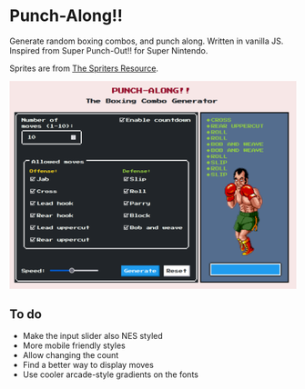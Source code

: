 # Punch-Along!!

Generate random boxing combos, and punch along. Written in vanilla JS. Inspired from Super Punch-Out!! for Super Nintendo.

Sprites are from [The Spriters Resource](https://www.spriters-resource.com/custom_edited/punchoutcustoms/sheet/120257/).

![Screenshot](https://github.com/wes337/punch-along/blob/master/screenshot.png?raw=true "Screenshot")

## To do

- Make the input slider also NES styled
- More mobile friendly styles
- Allow changing the count
- Find a better way to display moves
- Use cooler arcade-style gradients on the fonts
